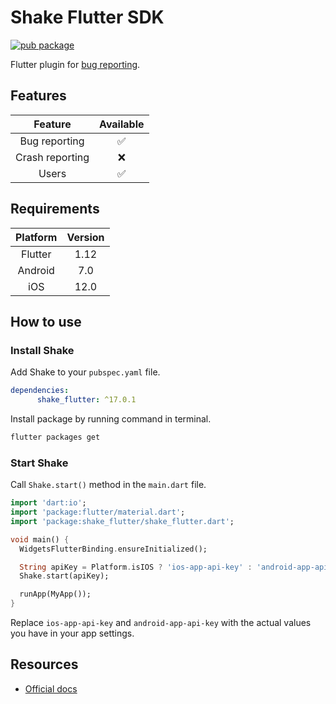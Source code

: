 # Shake Flutter SDK

[![pub package](https://img.shields.io/pub/v/shake_flutter)](https://pub.dev/packages/shake_flutter)

Flutter plugin for [bug reporting](https://www.shakebugs.com).

## Features

|     Feature     | Available |
|:---------------:|:---------:|
|  Bug reporting  |     ✅     |
| Crash reporting |     ❌     |
|      Users      |     ✅     |

## Requirements

| Platform | Version |
|:----------:|:---------:|
| Flutter  |   1.12  |
| Android  |   7.0   |
| iOS      |   12.0  |

## How to use

### Install Shake

Add Shake to your `pubspec.yaml` file.
```yaml
dependencies:
      shake_flutter: ^17.0.1
```

Install package by running command in terminal.
```bash
flutter packages get
```

### Start Shake

Call `Shake.start()` method in the `main.dart` file.
```dart
import 'dart:io';
import 'package:flutter/material.dart';
import 'package:shake_flutter/shake_flutter.dart';

void main() {
  WidgetsFlutterBinding.ensureInitialized();

  String apiKey = Platform.isIOS ? 'ios-app-api-key' : 'android-app-api-key';
  Shake.start(apiKey);

  runApp(MyApp());
}
```

Replace `ios-app-api-key` and `android-app-api-key` with the actual values you have in your app settings.

## Resources

- [Official docs](https://www.shakebugs.com/docs/)